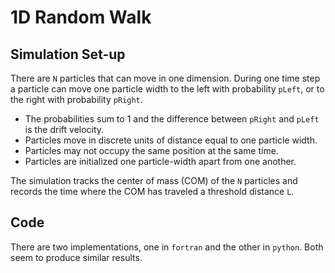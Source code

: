 # 1D Random Walk

## Simulation Set-up

There are `N` particles that can move in one dimension. During one time step a particle can move one particle width to the left with probability `pLeft`, or to the right with probability `pRight`.

- The probabilities sum to 1 and the difference between `pRight` and `pLeft` is the drift velocity.
- Particles move in discrete units of distance equal to one particle width.
- Particles may not occupy the same position at the same time.
- Particles are initialized one particle-width apart from one another.

The simulation tracks the center of mass (COM) of the `N` particles and records the time where the COM has traveled a threshold distance `L`.

## Code

There are two implementations, one in `fortran` and the other in `python`. Both seem to produce similar results.
